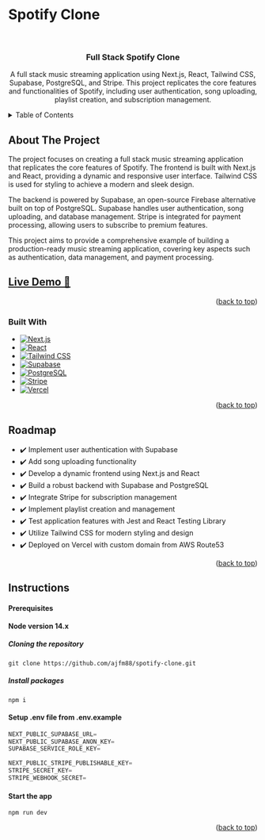 # Spotify Clone
<a name="readme-top"></a>
<!-- PROJECT LOGO -->
<br />
<div align="center">

<h3 align="center">Full Stack Spotify Clone</h3>

  <p align="center">
    A full stack music streaming application using Next.js, React, Tailwind CSS, Supabase, PostgreSQL, and Stripe. This project replicates the core features and functionalities of Spotify, including user authentication, song uploading, playlist creation, and subscription management.
  </p>
</div>


<!-- TABLE OF CONTENTS -->
<details>
  <summary>Table of Contents</summary>
  <ol>
    <li>
      <a href="#about-the-project">About The Project</a>
      <ul>
        <li><a href="#built-with">Built With</a></li>
      </ul>
    </li>
    <li><a href="#roadmap">Roadmap</a></li>
    <li><a href="#instructions">Instructions</a></li>
  </ol>
</details>


<!-- ABOUT THE PROJECT -->
## About The Project

The project focuses on creating a full stack music streaming application that replicates the core features of Spotify. The frontend is built with Next.js and React, providing a dynamic and responsive user interface. Tailwind CSS is used for styling to achieve a modern and sleek design.

The backend is powered by Supabase, an open-source Firebase alternative built on top of PostgreSQL. Supabase handles user authentication, song uploading, and database management. Stripe is integrated for payment processing, allowing users to subscribe to premium features.

This project aims to provide a comprehensive example of building a production-ready music streaming application, covering key aspects such as authentication, data management, and payment processing.

## [Live Demo 🔗](spotify.ryanlepham.com)

<p align="right">(<a href="#readme-top">back to top</a>)</p>



### Built With

* [![Next.js][Next.js]][Next.js-url]
* [![React][React]][React-url]
* [![Tailwind CSS][Tailwind CSS]][Tailwind CSS-url]
* [![Supabase][Supabase]][Supabase-url]
* [![PostgreSQL][PostgreSQL]][PostgreSQL-url]
* [![Stripe][Stripe]][Stripe-url]
* [![Vercel][Vercel]][Vercel-url]


<p align="right">(<a href="#readme-top">back to top</a>)</p>

<!-- ROADMAP -->
## Roadmap

- ✔️ Implement user authentication with Supabase
- ✔️ Add song uploading functionality
- ✔️ Develop a dynamic frontend using Next.js and React
- ✔️ Build a robust backend with Supabase and PostgreSQL
- ✔️ Integrate Stripe for subscription management
- ✔️ Implement playlist creation and management
- ✔️ Test application features with Jest and React Testing Library
- ✔️ Utilize Tailwind CSS for modern styling and design
- ✔️ Deployed on Vercel with custom domain from AWS Route53


<p align="right">(<a href="#readme-top">back to top</a>)</p>


<!-- INSTRUCTIONS -->
## Instructions

#### Prerequisites

**Node version 14.x**

##### Cloning the repository

```shell
git clone https://github.com/ajfm88/spotify-clone.git
```

##### Install packages

```shell
npm i
```

#### Setup .env file from .env.example

```js
NEXT_PUBLIC_SUPABASE_URL=
NEXT_PUBLIC_SUPABASE_ANON_KEY=
SUPABASE_SERVICE_ROLE_KEY=

NEXT_PUBLIC_STRIPE_PUBLISHABLE_KEY=
STRIPE_SECRET_KEY=
STRIPE_WEBHOOK_SECRET=
```

#### Start the app

```shell
npm run dev
```

    


<p align="right">(<a href="#readme-top">back to top</a>)</p>



[Next.js]: https://img.shields.io/badge/next.js-000000?style=for-the-badge&logo=nextdotjs&logoColor=white
[Next.js-url]: https://nextjs.org/
[Tailwind CSS]: https://img.shields.io/badge/tailwindcss-0F172A?&logo=tailwindcss
[Tailwind CSS-url]: https://tailwindcss.com/
[Supabase]: https://img.shields.io/badge/Supabase-3ECF8E?style=for-the-badge&logo=supabase&logoColor=white
[Supabase-url]: https://supabase.com/
[PostgreSQL]: https://img.shields.io/badge/PostgreSQL-316192?style=for-the-badge&logo=postgresql&logoColor=white
[PostgreSQL-url]: https://www.postgresql.org/
[Stripe]: https://img.shields.io/badge/Stripe-626CD9?style=for-the-badge&logo=Stripe&logoColor=white
[Stripe-url]: https://stripe.com/en-ca
[React]: https://img.shields.io/badge/react-%2320232a.svg?style=for-the-badge&logo=react&logoColor=%2361DAFB
[React-url]: https://reactjs.org/
[Vercel]: https://img.shields.io/badge/vercel-%23000000.svg?style=for-the-badge&logo=vercel&logoColor=white
[Vercel-url]: https://reactjs.org/
